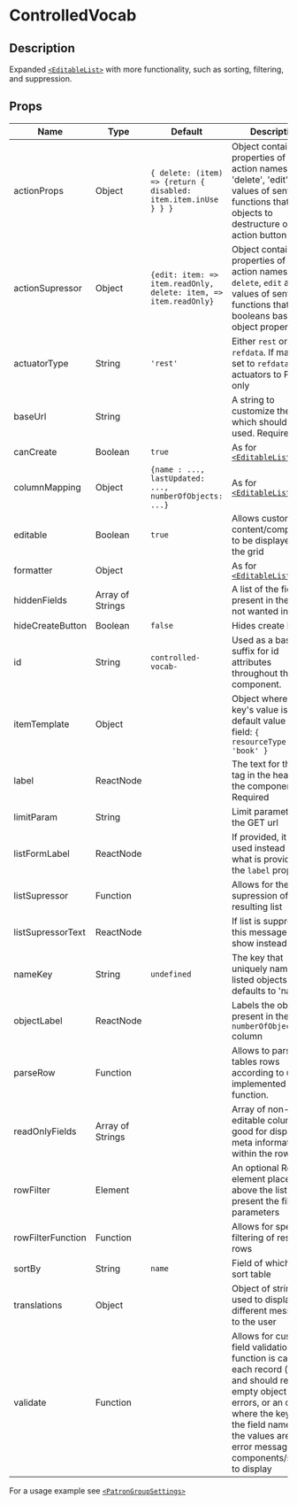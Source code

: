 # ControlledVocab

## Description

Expanded [`<EditableList>`](https://github.com/folio-org/stripes-smart-components/edit/master/lib/EditableList/readme.md) with more functionality, such as sorting, filtering, and suppression.

## Props

Name | Type | Default | Description
--- | --- | --- | ---
actionProps | Object | `{ delete: (item) => {return { disabled: item.item.inUse } } }` | Object containing properties of list action names: 'delete', 'edit' and values of sentinel functions that return objects to destructure onto the action button props
actionSupressor | Object | `{edit: item: => item.readOnly, delete: item, => item.readOnly}` | Object containing properties of list action names: `delete`, `edit` and values of sentinel functions that return booleans based on object properties
actuatorType | String | `'rest'` | Either `rest` or `refdata`. If manually set to `refdata`, sets actuators to PUT only
baseUrl | String | | A string to customize the path which should be used. Required
canCreate | Boolean | `true` | As for [`<EditableList>`](https://github.com/folio-org/stripes-smart-components/edit/master/lib/EditableList/readme.md)
columnMapping | Object | `{name : ..., lastUpdated: ..., numberOfObjects: ...}` | As for [`<EditableList>`](https://github.com/folio-org/stripes-smart-components/edit/master/lib/EditableList/readme.md)
editable | Boolean | `true` | Allows custom content/components to be displayed in the grid
formatter | Object | | As for [`<EditableList>`](https://github.com/folio-org/stripes-smart-components/edit/master/lib/EditableList/readme.md)
hiddenFields | Array of Strings | | A list of the fields present in the table not wanted in the UI
hideCreateButton | Boolean | `false` | Hides create button
id | String | `controlled-vocab-` | Used as a basic suffix for id attributes throughout the component.
itemTemplate | Object | | Object where each key's value is the default value for that field: `{ resourceType: 'book' }`
label | ReactNode | | The text for the H3 tag in the header of the component. Required
limitParam | String | | Limit parameter for the GET url
listFormLabel | ReactNode | | If provided, it will be used instead of what is provided in the `label` prop
listSupressor | Function | | Allows for the supression of the resulting list
listSupressorText | ReactNode | | If list is suppressed, this message will show instead
nameKey | String | `undefined` | The key that uniquely names listed objects: defaults to 'name'
objectLabel | ReactNode | | Labels the objects present in the `numberOfObjects` column
parseRow | Function | | Allows to parse the tables rows according to user implemented function.
readOnlyFields | Array of Strings | | Array of non-editable columns - good for displaying meta information within the row.
rowFilter | Element | | An optional React element placed above the list to present the filter parameters
rowFilterFunction | Function | | Allows for specific filtering of resulting rows
sortBy | String | `name` | Field of which to sort table
translations | Object | | Object of strings used to display different messages to the user
validate | Function | | Allows for custom field validation. The function is called for each record (row) and should return an empty object for no errors, or an object where the keys are the field names and the values are the error message components/strings to display

For a usage example see [`<PatronGroupSettings>`](https://github.com/folio-org/ui-users/blob/master/src/settings/PatronGroupsSettings.js)